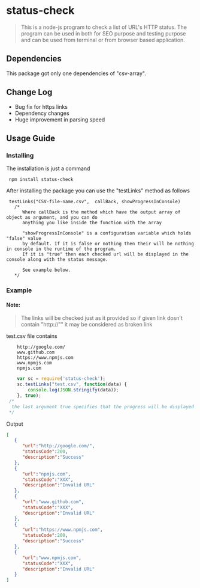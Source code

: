 # status-check
 >This is a node-js program to check a list of URL's HTTP status. The program
can be used in both for SEO purpose and testing purpose and can be used from terminal
or from browser based application.

## Dependencies
This package got only one dependencies of "csv-array".

## Change Log
* Bug fix for https links
* Dependency changes
* Huge improvement in parsing speed

## Usage Guide
### Installing

The installation is just a command

```
 npm install status-check
```

After installing the package you can use the "testLinks" method as follows
```
 testLinks("CSV-file-name.csv",  callBack, showProgressInConsole)
   /*
      Where callBack is the method which have the output array of object as argument, and you can do 
      anything you like inside the function with the array

      "showProgressInConsole" is a configuration variable which holds "false" value 
      by default. If it is false or nothing then their will be nothing in console in the runtime of the program.
      If it is "true" then each checked url will be displayed in the console along with the status message.

      See example below.
   */
```
### Example
#### Note:
>The links will be checked just as it provided so if given link dosn't contain "http://"" it may be considered as broken link

test.csv file contains

```
	http://google.com/
	www.github.com
	https://www.npmjs.com
	www.npmjs.com
	npmjs.com 
```
```javascript
	var sc = require('status-check');
	sc.testLinks("test.csv", function(data) {
		console.log(JSON.stringify(data));
	}, true);
 /*
  the last argument true specifies that the progress will be displayed in console
 */
``` 

Output
```json
[  
   {  
      "url":"http://google.com/",
      "statusCode":200,
      "description":"Success"
   },
   {  
      "url":"npmjs.com",
      "statusCode":"XXX",
      "description":"Invalid URL"
   },
   {  
      "url":"www.github.com",
      "statusCode":"XXX",
      "description":"Invalid URL"
   },
   {  
      "url":"https://www.npmjs.com",
      "statusCode":200,
      "description":"Success"
   },
   {  
      "url":"www.npmjs.com",
      "statusCode":"XXX",
      "description":"Invalid URL"
   }
]
```



